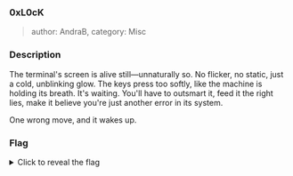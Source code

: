 ### 0xL0cK

> author: AndraB, category: Misc

### Description
The terminal's screen is alive still—unnaturally so. No flicker, no static, just a cold, unblinking glow. The keys press too softly, like the machine is holding its breath. It's waiting. You'll have to outsmart it, feed it the right lies, make it believe you're just another error in its system.

One wrong move, and it wakes up.

### Flag 
<details>
  <summary>Click to reveal the flag</summary>
  UVT{Th3_m3ch4n1sM_UNs3a15_4nd_tH3_DaRK_uNBl1nk5}
</details>
